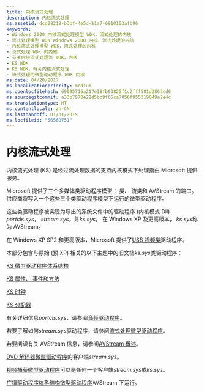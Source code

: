 ```yaml
---
title: 内核流式处理
description: 内核流式处理
ms.assetid: dcd28218-b3bf-4e5d-b1a7-6910103afb96
keywords:
- Windows 2000 内核流式处理模型 WDK，流式处理的内核
- 流式处理模型 WDK Windows 2000 内核，流式处理的内核
- 内核流式处理模型 WDK，流式处理的内核
- 流式处理 WDK 的内核
- 有关内核流式处理流 WDK，内核
- KS WDK
- KS WDK，有关内核流式处理
- 流式处理的微型驱动程序 WDK 内核
ms.date: 04/20/2017
ms.localizationpriority: medium
ms.openlocfilehash: 69095716a217e18fb93825f1c2fff581d2865cd6
ms.sourcegitcommit: a33b7978e22d5bb9f65ca7056f955319049a2e4c
ms.translationtype: MT
ms.contentlocale: zh-CN
ms.lasthandoff: 01/31/2019
ms.locfileid: "56568751"
---
```

# <a name="kernel-streaming"></a>内核流式处理





内核流式处理 (KS) 是经过流处理数据的支持内核模式下处理指由 Microsoft 提供服务。

Microsoft 提供了三个多媒体类驱动程序模型： 类、 流类和 AVStream 的端口。 供应商将写入一个这些三个类驱动程序模型下运行的微型驱动程序。

这些类驱动程序被实现为导出的系统文件中的驱动程序 (内核模式 Dll) *portcls.sys*， *stream.sys*，并*ks.sys*。 在 Windows XP 及更高版本， *ks.sys*称为 AVStream。

在 Windows XP SP2 和更高版本，Microsoft 提供了[USB 视频类](usb-video-class-driver.md)驱动程序。

本部分包含与原始 (预 XP) 相关的以下主题中的旧文档*ks.sys*类驱动程序：

[KS 微型驱动程序体系结构](ks-minidriver-architecture.md)

[KS 属性、 事件和方法](ks-properties--events--and-methods.md)

[KS 时钟](ks-clocks.md)

[KS 分配器](ks-allocators.md)

有关详细信息*portcls.sys*，请参阅[音频驱动程序](https://msdn.microsoft.com/library/windows/hardware/ff536191)。

若要了解如何*stream.sys*驱动程序，请参阅[流式处理微型驱动程序](https://msdn.microsoft.com/library/windows/hardware/ff568275)。

若要阅读有关 AVStream 信息，请参阅[AVStream 概述](avstream-overview.md)。

[DVD 解码器微型驱动程序](https://msdn.microsoft.com/library/windows/hardware/ff558742)的客户端*stream.sys*。

[视频捕获微型驱动程序](video-capture-devices.md)可以是任何一个客户端*stream.sys*或*ks.sys*。

[广播驱动程序体系结构微型驱动程序](broadcast-driver-architecture-minidrivers.md)AVStream 下运行。

 

 




